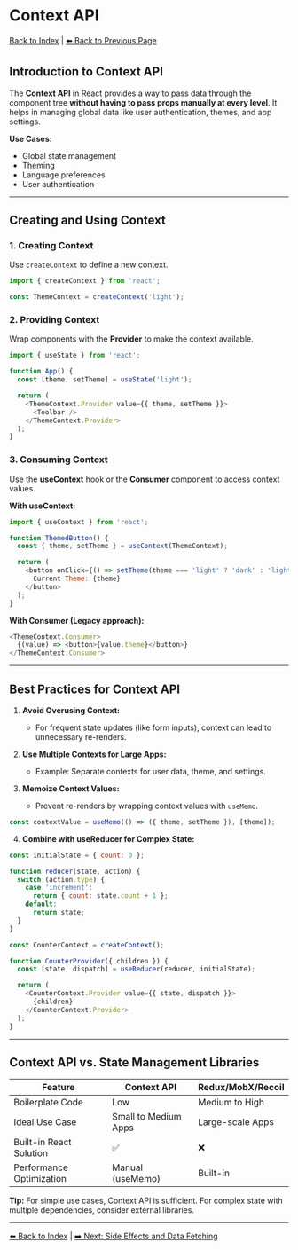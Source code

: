 # Context API

[Back to Index](../index.md) | [⬅️ Back to Previous Page](8-forms.md)

## Introduction to Context API

The **Context API** in React provides a way to pass data through the component tree **without having to pass props manually at every level**. It helps in managing global data like user authentication, themes, and app settings.

**Use Cases:**
- Global state management
- Theming
- Language preferences
- User authentication

---

## Creating and Using Context

### **1. Creating Context**

Use `createContext` to define a new context.

```javascript
import { createContext } from 'react';

const ThemeContext = createContext('light');
```

### **2. Providing Context**

Wrap components with the **Provider** to make the context available.

```javascript
import { useState } from 'react';

function App() {
  const [theme, setTheme] = useState('light');

  return (
    <ThemeContext.Provider value={{ theme, setTheme }}>
      <Toolbar />
    </ThemeContext.Provider>
  );
}
```

### **3. Consuming Context**

Use the **useContext** hook or the **Consumer** component to access context values.

**With useContext:**

```javascript
import { useContext } from 'react';

function ThemedButton() {
  const { theme, setTheme } = useContext(ThemeContext);

  return (
    <button onClick={() => setTheme(theme === 'light' ? 'dark' : 'light')}>
      Current Theme: {theme}
    </button>
  );
}
```

**With Consumer (Legacy approach):**

```javascript
<ThemeContext.Consumer>
  {(value) => <button>{value.theme}</button>}
</ThemeContext.Consumer>
```

---

## Best Practices for Context API

1. **Avoid Overusing Context:**
   - For frequent state updates (like form inputs), context can lead to unnecessary re-renders.

2. **Use Multiple Contexts for Large Apps:**
   - Example: Separate contexts for user data, theme, and settings.

3. **Memoize Context Values:**
   - Prevent re-renders by wrapping context values with `useMemo`.

```javascript
const contextValue = useMemo(() => ({ theme, setTheme }), [theme]);
```

4. **Combine with useReducer for Complex State:**

```javascript
const initialState = { count: 0 };

function reducer(state, action) {
  switch (action.type) {
    case 'increment':
      return { count: state.count + 1 };
    default:
      return state;
  }
}

const CounterContext = createContext();

function CounterProvider({ children }) {
  const [state, dispatch] = useReducer(reducer, initialState);

  return (
    <CounterContext.Provider value={{ state, dispatch }}>
      {children}
    </CounterContext.Provider>
  );
}
```

---

## Context API vs. State Management Libraries

| **Feature**               | **Context API**     | **Redux/MobX/Recoil**     |
|---------------------------|---------------------|---------------------------|
| Boilerplate Code          | Low                 | Medium to High            |
| Ideal Use Case            | Small to Medium Apps| Large-scale Apps          |
| Built-in React Solution   | ✅                  | ❌                        |
| Performance Optimization  | Manual (useMemo)    | Built-in                  |

**Tip:** For simple use cases, Context API is sufficient. For complex state with multiple dependencies, consider external libraries.

---

[⬅️ Back to Index](../index.md) | [➡️ Next: Side Effects and Data Fetching](10-side-effects.md)
